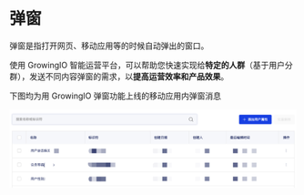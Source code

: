 # 弹窗

弹窗是指打开网页、移动应用等的时候自动弹出的窗口。

使用 GrowingIO 智能运营平台，可以帮助您快速实现给**特定的人群**（基于用户分群），发送不同内容弹窗的需求，以**提高运营效率和产品效果**。 

下图均为用 GrowingIO 弹窗功能上线的移动应用内弹窗消息

![](../../../.gitbook/assets/image%20%2875%29.png)

